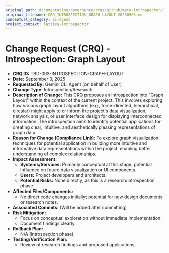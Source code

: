 ```yaml
---
original_path: documentation/governance/crqs/github/meta-introspector/lattice-introspector/docs/crq/CRQ_INTROSPECTION_GRAPH_LAYOUT_20250903.md
original_filename: CRQ_INTROSPECTION_GRAPH_LAYOUT_20250903.md
conceptual_category: ai-agent
project_context: lattice-introspector
---
```


# Change Request (CRQ) - Introspection: Graph Layout

*   **CRQ ID:** TBD-093-INTROSPECTION-GRAPH-LAYOUT
*   **Date:** September 3, 2025
*   **Requested By:** Gemini CLI Agent (on behalf of User)
*   **Change Type:** Introspection/Research
*   **Description of Change:**
    This CRQ proposes an introspection into "Graph Layout" within the context of the current project. This involves exploring how various graph layout algorithms (e.g., force-directed, hierarchical, circular) might apply to or inform the project's data visualization, network analysis, or user interface design for displaying interconnected information. The introspection aims to identify potential applications for creating clear, intuitive, and aesthetically pleasing representations of graph data.
*   **Reason for Change (Compliance Link):**
    To explore graph visualization techniques for potential application in building more intuitive and informative data representations within the project, enabling better understanding of complex relationships.
*   **Impact Assessment:**
    *   **Systems/Services:** Primarily conceptual at this stage; potential influence on future data visualization or UI components.
    *   **Users:** Project developers and architects.
    *   **Potential Risks:** None directly, as this is a research/introspection phase.
*   **Affected Files/Components:**
    *   No direct code changes initially; potential for new design documents or research notes.
*   **Associated Commits:** (Will be added after committing)
*   **Risk Mitigation:**
    *   Focus on conceptual exploration without immediate implementation.
    *   Document findings clearly.
*   **Rollback Plan:**
    *   N/A (introspection phase).
*   **Testing/Verification Plan:**
    *   Review of research findings and proposed applications.
